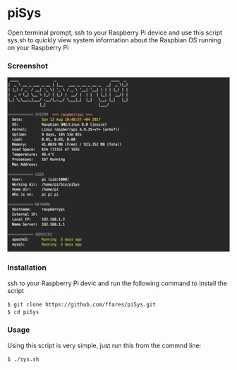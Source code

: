 # piSys
Open terminal prompt, ssh to your Raspberry Pi device and use this script sys.sh to quickly view system information about the Raspbian OS running on your Raspberry Pi 

### Screenshot 
![Screenshot](source/screen.png)


### Installation
ssh to your Raspberry Pi devic and run the following command to install the script
```bash
$ git clone https://github.com/ffares/piSys.git
$ cd piSys
```


### Usage
Using this script is very simple, just run this from the commnd line:

```bash
$ ./sys.sh
```
